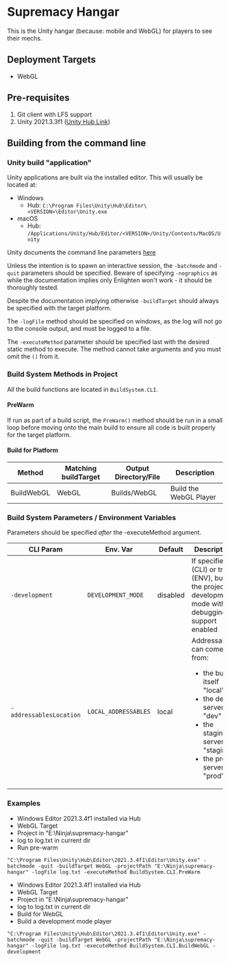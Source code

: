 # Supremacy Hangar

This is the Unity hangar (because: mobile and WebGL) for players to see their mechs.

## Deployment Targets
  - WebGL

## Pre-requisites
  1. Git client with LFS support
  2. Unity 2021.3.3f1 ([Unity Hub Link](unityhub://2021.3.4f1/cb45f9cae8b7))

## Building from the command line

### Unity build "application"
Unity applications are built via the installed editor. This will usually be located at:
 - Windows
    - Hub: `C:\Program Files\Unity\Hub\Editor\<VERSION>\Editor\Unity.exe`
 - macOS
    - Hub: `/Applications/Unity/Hub/Editor/<VERSION>/Unity/Contents/MacOS/Unity`

Unity documents the command line parameters [here](https://docs.unity3d.com/Manual/EditorCommandLineArguments.html)

Unless the intention is to spawn an interactive session, the `-batchmode` and `-quit` parameters should be specified. Beware of specifying `-nographics` as while the documentation implies only Enlighten won't work - it should be thoroughly tested.

Despite the documentation implying otherwise `-buildTarget` should always be specified with the target platform.

The `-logFile` method should be specified on windows, as the log will not go to the console output, and must be logged to a file.

The `-executeMethod` parameter should be specified last with the desired static method to execute. The method cannot take arguments and you must omit the `()` from it.


### Build System Methods in Project

All the build functions are located in `BuildSystem.CLI`.

#### PreWarm

If run as part of a build script, the `PreWarm()` method should be run in a small loop before moving onto the main build to ensure all code is built properly for the target platform.

#### Build for Platform

| Method     | Matching buildTarget | Output Directory/File | Description            |
|------------|----------------------|-----------------------|------------------------|
| BuildWebGL | WebGL                | Builds/WebGL          | Build the WebGL Player |

### Build System Parameters / Environment Variables

Parameters should be specified _after_ the -executeMethod argument. 

| CLI Param               | Env. Var             | Default  | Description                                                                                                                                                            |
|-------------------------|----------------------|----------|------------------------------------------------------------------------------------------------------------------------------------------------------------------------|
| `-development`          | `DEVELOPMENT_MODE`   | disabled | If specified (CLI) or true (ENV), build the project in development mode with debugging support enabled                                                                 |
| `-addressablesLocation` | `LOCAL_ADDRESSABLES` | local    | Addressables can come from:<ul><li>the build itself "local"</li><li>the dev server "dev"</li><li>the staging server "staging"</li><li>the prod server "prod"</li></ul> |
  
### Examples

 * Windows Editor 2021.3.4f1 installed via Hub
 * WebGL Target
 * Project in "E:\Ninja\supremacy-hangar"
 * log to log.txt in current dir
 * Run pre-warm
```
"C:\Program Files\Unity\Hub\Editor\2021.3.4f1\Editor\Unity.exe" -batchmode -quit -buildTarget WebGL -projectPath "E:\Ninja\supremacy-hangar" -logFile log.txt -executeMethod BuildSystem.CLI.PreWarm
```

* Windows Editor 2021.3.4f1 installed via Hub
* WebGL Target
* Project in "E:\Ninja\supremacy-hangar"
* log to log.txt in current dir
* Build for WebGL
* Build a development mode player
```
"C:\Program Files\Unity\Hub\Editor\2021.3.4f1\Editor\Unity.exe" -batchmode -quit -buildTarget WebGL -projectPath "E:\Ninja\supremacy-hangar" -logFile log.txt -executeMethod BuildSystem.CLI.BuildWebGL -development
```